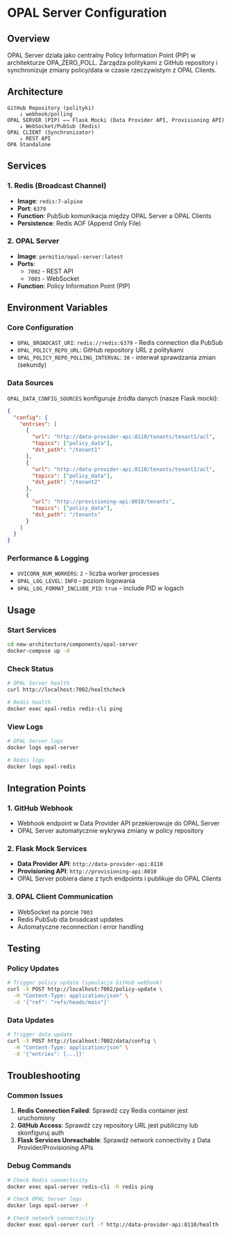 # OPAL Server Configuration

## Overview

OPAL Server działa jako centralny Policy Information Point (PIP) w architekturze OPA_ZERO_POLL. Zarządza politykami z GitHub repository i synchronizuje zmiany policy/data w czasie rzeczywistym z OPAL Clients.

## Architecture

```
GitHub Repository (polityki)
    ↓ webhook/polling
OPAL SERVER (PIP) ←→ Flask Mocki (Data Provider API, Provisioning API)
    ↓ WebSocket/PubSub (Redis)
OPAL CLIENT (Synchronizator)
    ↓ REST API
OPA Standalone
```

## Services

### 1. Redis (Broadcast Channel)
- **Image**: `redis:7-alpine`
- **Port**: `6379`
- **Function**: PubSub komunikacja między OPAL Server a OPAL Clients
- **Persistence**: Redis AOF (Append Only File)

### 2. OPAL Server
- **Image**: `permitio/opal-server:latest`
- **Ports**: 
  - `7002` - REST API
  - `7003` - WebSocket
- **Function**: Policy Information Point (PIP)

## Environment Variables

### Core Configuration
- `OPAL_BROADCAST_URI`: `redis://redis:6379` - Redis connection dla PubSub
- `OPAL_POLICY_REPO_URL`: GitHub repository URL z politykami
- `OPAL_POLICY_REPO_POLLING_INTERVAL`: `30` - interwał sprawdzania zmian (sekundy)

### Data Sources
`OPAL_DATA_CONFIG_SOURCES` konfiguruje źródła danych (nasze Flask mocki):

```json
{
  "config": {
    "entries": [
      {
        "url": "http://data-provider-api:8110/tenants/tenant1/acl",
        "topics": ["policy_data"],
        "dst_path": "/tenant1"
      },
      {
        "url": "http://data-provider-api:8110/tenants/tenant2/acl", 
        "topics": ["policy_data"],
        "dst_path": "/tenant2"
      },
      {
        "url": "http://provisioning-api:8010/tenants",
        "topics": ["policy_data"],
        "dst_path": "/tenants"
      }
    ]
  }
}
```

### Performance & Logging
- `UVICORN_NUM_WORKERS`: `2` - liczba worker processes
- `OPAL_LOG_LEVEL`: `INFO` - poziom logowania
- `OPAL_LOG_FORMAT_INCLUDE_PID`: `true` - include PID w logach

## Usage

### Start Services
```bash
cd new-architecture/components/opal-server
docker-compose up -d
```

### Check Status
```bash
# OPAL Server health
curl http://localhost:7002/healthcheck

# Redis health
docker exec opal-redis redis-cli ping
```

### View Logs
```bash
# OPAL Server logs
docker logs opal-server

# Redis logs
docker logs opal-redis
```

## Integration Points

### 1. GitHub Webhook
- Webhook endpoint w Data Provider API przekierowuje do OPAL Server
- OPAL Server automatycznie wykrywa zmiany w policy repository

### 2. Flask Mock Services
- **Data Provider API**: `http://data-provider-api:8110`
- **Provisioning API**: `http://provisioning-api:8010`
- OPAL Server pobiera dane z tych endpoints i publikuje do OPAL Clients

### 3. OPAL Client Communication
- WebSocket na porcie `7003`
- Redis PubSub dla broadcast updates
- Automatyczne reconnection i error handling

## Testing

### Policy Updates
```bash
# Trigger policy update (symulacja GitHub webhook)
curl -X POST http://localhost:7002/policy-update \
  -H "Content-Type: application/json" \
  -d '{"ref": "refs/heads/main"}'
```

### Data Updates
```bash
# Trigger data update
curl -X POST http://localhost:7002/data/config \
  -H "Content-Type: application/json" \
  -d '{"entries": [...]}'
```

## Troubleshooting

### Common Issues
1. **Redis Connection Failed**: Sprawdź czy Redis container jest uruchomiony
2. **GitHub Access**: Sprawdź czy repository URL jest publiczny lub skonfiguruj auth
3. **Flask Services Unreachable**: Sprawdź network connectivity z Data Provider/Provisioning APIs

### Debug Commands
```bash
# Check Redis connectivity
docker exec opal-server redis-cli -h redis ping

# Check OPAL Server logs
docker logs opal-server -f

# Check network connectivity
docker exec opal-server curl -f http://data-provider-api:8110/health
``` 